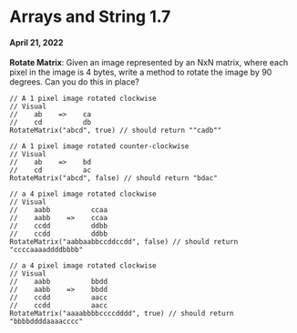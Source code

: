 # Arrays and String 1.7
#### April 21, 2022

**Rotate Matrix**: Given an image represented by an NxN matrix, where each pixel in the image is 4
bytes, write a method to rotate the image by 90 degrees. Can you do this in place?

```
// A 1 pixel image rotated clockwise
// Visual
//    ab    =>    ca
//    cd          db
RotateMatrix("abcd", true) // should return ""cadb""

// A 1 pixel image rotated counter-clockwise
// Visual
//    ab    =>    bd
//    cd          ac
RotateMatrix("abcd", false) // should return "bdac"

// a 4 pixel image rotated clockwise
// Visual 
//    aabb          ccaa
//    aabb    =>    ccaa
//    ccdd          ddbb
//    ccdd          ddbb
RotateMatrix("aabbaabbccddccdd", false) // should return "ccccaaaaddddbbbb"

// a 4 pixel image rotated clockwise
// Visual 
//    aabb          bbdd
//    aabb    =>    bbdd
//    ccdd          aacc
//    ccdd          aacc
RotateMatrix("aaaabbbbccccdddd", true) // should return "bbbbddddaaaacccc"
```